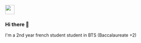 
<a href="https://www.linkedin.com/in/marcel-lhote-a83702203"><img height="30" src="https://github.com/LhoMars/LhoMars/blob/main/assets/icon/linkedin.png?raw=true"></a>
### Hi there 👋
I'm a 2nd year french student student in BTS (Baccalaureate +2)


<!--
Here are some ideas to get you started:

- 🔭 I’m currently working on ...
- 🌱 I’m currently learning ...
- 👯 I’m looking to collaborate on ...
- 🤔 I’m looking for help with ...
- 💬 Ask me about ...
- 📫 How to reach me: ...
- 😄 Pronouns: ...
- ⚡ Fun fact: ...
-->
